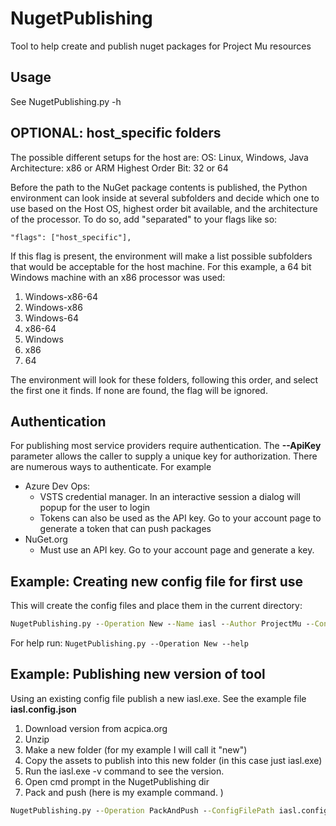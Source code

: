 # NugetPublishing

Tool to help create and publish nuget packages for Project Mu resources

## Usage

See NugetPublishing.py -h

## OPTIONAL: host_specific folders

The possible different setups for the host are:
OS: Linux, Windows, Java
Architecture: x86 or ARM
Highest Order Bit: 32 or 64

Before the path to the NuGet package contents is published, the Python environment can look inside at several subfolders and decide which one to use based on the Host OS, highest order bit available, and the architecture of the processor. To do so, add "separated" to your flags like so:

```
"flags": ["host_specific"],
```

If this flag is present, the environment will make a list possible subfolders that would be acceptable for the host machine.
For this example, a 64 bit Windows machine with an x86 processor was used:

1. Windows-x86-64
2. Windows-x86
3. Windows-64
4. x86-64
5. Windows
6. x86
7. 64

The environment will look for these folders, following this order, and select the first one it finds. If none are found, the flag will be ignored.

## Authentication

For publishing most service providers require authentication.  The **--ApiKey** parameter allows the caller to supply a unique key for authorization.  There are numerous ways to authenticate.
For example
* Azure Dev Ops:
  * VSTS credential manager.  In an interactive session a dialog will popup for the user to login
  * Tokens can also be used as the API key.  Go to your account page to generate a token that can push packages
* NuGet.org
  * Must use an API key.  Go to your account page and generate a key.

## Example: Creating new config file for first use

This will create the config files and place them in the current directory:

```cmd
NugetPublishing.py --Operation New --Name iasl --Author ProjectMu --ConfigFileFolderPath . --Description "Description of item." --FeedUrl https://api.nuget.org/v3/index.json --ProjectUrl http://aka.ms/projectmu --LicenseType BSD2
```

For help run: `NugetPublishing.py --Operation New --help`

## Example: Publishing new version of tool

Using an existing config file publish a new iasl.exe.  See the example file **iasl.config.json**
1. Download version from acpica.org
2. Unzip
3. Make a new folder (for my example I will call it "new")
4. Copy the assets to publish into this new folder (in this case just iasl.exe)
5. Run the iasl.exe -v command to see the version.
6. Open cmd prompt in the NugetPublishing dir
7. Pack and push (here is my example command. )
  ```cmd
  NugetPublishing.py --Operation PackAndPush --ConfigFilePath iasl.config.json --Version 20180209.0.0 --InputFolderPath "C:\temp\iasl-win-20180209\new"  --ApiKey <your key here>
  ```
